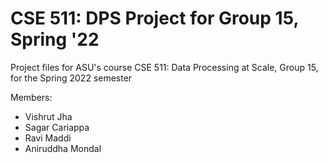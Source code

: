 # CSE 511: DPS Project for Group 15, Spring '22
Project files for ASU's course CSE 511: Data Processing at Scale, Group 15, for the Spring 2022 semester

Members:
 - Vishrut Jha
 - Sagar Cariappa
 - Ravi Maddi
 - Aniruddha Mondal

